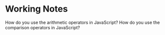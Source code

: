 # Working Notes

How do you use the arithmetic operators in JavaScript?
How do you use the comparison operators in JavaScript?


